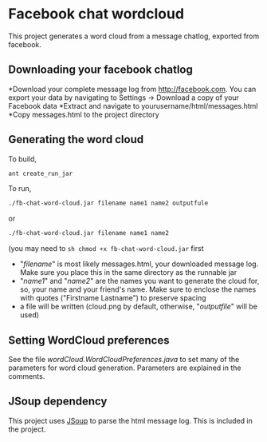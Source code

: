 Facebook chat wordcloud
=======================

This project generates a word cloud from a message chatlog, exported from facebook.

Downloading your facebook chatlog
---------------------------------
*Download your complete message log from http://facebook.com. You can export your data by navigating to Settings -> Download a copy of your Facebook data
*Extract and navigate to yourusername/html/messages.html
*Copy messages.html to the project directory

Generating the word cloud
---------------------------------
To build,
```sh
ant create_run_jar
```

To run,
```sh
./fb-chat-word-cloud.jar filename name1 name2 outputfule
```
or
```sh
./fb-chat-word-cloud.jar filename name1 name2
```
(you may need to ```sh chmod +x fb-chat-word-cloud.jar``` first
* "_filename_" is most likely messages.html, your downloaded message log. Make sure you place this in the same directory as the runnable jar
* "_name1_" and "_name2_" are the names you want to generate the cloud for, so, your name and your friend's name. Make sure to enclose the names with quotes ("Firstname Lastname") to preserve spacing
* a file will be written (cloud.png by default, otherwise, "_outputfile_" will be used)

Setting WordCloud preferences
--------------------------------
See the file _wordCloud.WordCloudPreferences.java_ to set many of the parameters for word cloud generation. Parameters are explained in the comments.


JSoup dependency
--------------------------------
This project uses [JSoup](https://github.com/jhy/jsoup/) to parse the html message log. This is included in the project.
